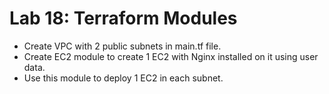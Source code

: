 #  Lab 18: Terraform Modules
- Create VPC with 2 public subnets in main.tf file. 
- Create EC2 module to create 1 EC2 with Nginx installed on it using user data. 
- Use this module to deploy 1 EC2 in each subnet. 
